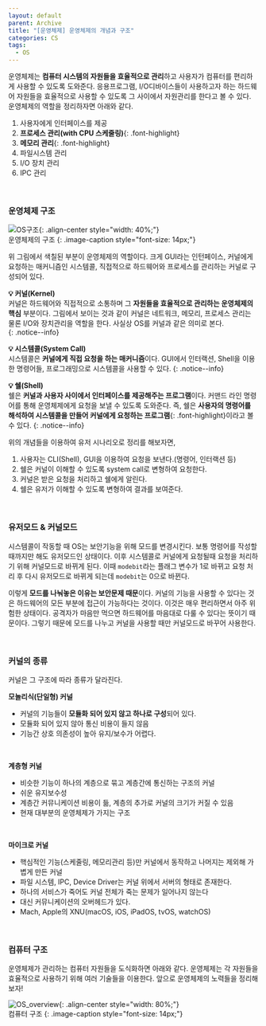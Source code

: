 ```yaml
---
layout: default
parent: Archive
title: "[운영체제] 운영체제의 개념과 구조"
categories: CS
tags:
  - OS
---
```


운영체제는 **컴퓨터 시스템의 자원들을 효율적으로 관리**하고 사용자가 컴퓨터를 편리하게 사용할 수 있도록 도와준다. 응용프로그램, I/O디바이스들이 사용하고자 하는 하드웨어 자원들을 효율적으로 사용할 수 있도록 그 사이에서 자원관리를 한다고 볼 수 있다. 운영체제의 역할을 정리하자면 아래와 같다.  
1. 사용자에게 인터페이스를 제공
2. **프로세스 관리(with CPU 스케줄링)**{: .font-highlight}
3. **메모리 관리**{: .font-highlight}
4. 파일시스템 관리
5. I/O 장치 관리
6. IPC 관리

<br />  

### 운영체제 구조  
![OS구조](https://user-images.githubusercontent.com/52196792/223935120-a4076849-c6b3-43c4-871f-6f457a6902c7.png){: .align-center style="width: 40%;"}  
운영체제의 구조
{: .image-caption style="font-size: 14px;"}  

위 그림에서 색칠된 부분이 운영체제의 역할이다. 크게 GUI라는 인턴페이스, 커널에게 요청하는 매커니즘인 시스템콜, 직접적으로 하드웨어와 프로세스를 관리하는 커널로 구성되어 있다.  

**💡 커널(Kernel)**  
커널은 하드웨어와 직접적으로 소통하며 그 **자원들을 효율적으로 관리하는 운영체제의 핵심** 부분이다. 그림에서 보이는 것과 같이 커널은 네트워크, 메모리, 프로세스 관리는 물론 I/O와 장치관리을 역할을 한다. 사실상 OS를 커널과 같은 의미로 본다.  
{: .notice--info}  


**💡 시스템콜(System Call)**  
시스템콜은 **커널에게 직접 요청을 하는 매커니즘**이다. GUI에서 인터랙션, Shell을 이용한 명령어들, 프로그래밍으로 시스템콜을 사용할 수 있다.
{: .notice--info}  


**💡 쉘(Shell)**  
쉘은 **커널과 사용자 사이에서 인터페이스를 제공해주는 프로그램**이다. 커맨드 라인 명령어를 통해 운영체제에게 요청을 보낼 수 있도록 도와준다. 즉, 쉘은 **사용자의 명령어를 해석하여 시스템콜을 만들어 커널에게 요청하는 프로그램**{: .font-highlight}이라고 볼 수 있다.
{: .notice--info} 


위의 개념들을 이용하여 유저 시나리오로 정리를 해보자면,
1. 사용자는 CLI(Shell), GUI을 이용하여 요청을 보낸다.(명령어, 인터랙션 등)
2. 쉘은 커널이 이해할 수 있도록 system call로 변형하여 요청한다.
3. 커널은 받은 요청을 처리하고 쉘에게 알린다.
4. 쉘은 유저가 이해할 수 있도록 변형하여 결과를 보여준다.

<br />  

### 유저모드 & 커널모드 
시스템콜이 작동할 때 OS는 보안기능을 위해 모드를 변경시킨다. 보통 명령어를 작성할때까지만 해도 유저모드인 상태이다. 이후 시스템콜로 커널에게 요청될때 요청을 처리하기 위해 커널모드로 바뀌게 된다. 이때 `modebit`라는 플래그 변수가 1로 바뀌고 요청 처리 후 다시 유저모드로 바뀌게 되는데 `modebit`는 0으로 바뀐다.

이렇게 **모드를 나눠놓은 이유는 보안문제 때문**이다. 커널의 기능을 사용할 수 있다는 것은 하드웨어의 모든 부분에 접근이 가능하다는 것이다. 이것은 매우 편리하면서 아주 위험한 상태이다. 공격자가 마음만 먹으면 하드웨어를 마음대로 다룰 수 있다는 뜻이기 때문이다. 그렇기 때문에 모드를 나누고 커널을 사용할 때만 커널모드로 바꾸어 사용한다.  

<br/>  

### 커널의 종류
커널은 그 구조에 따라 종류가 달라진다.  

**모놀리식(단일형) 커널**
- 커널의 기능들이 **모듈화 되어 있지 않고 하나로 구성**되어 있다.
- 모듈화 되어 있지 않아 통신 비용이 들지 않음
- 기능간 상호 의존성이 높아 유지/보수가 어렵다.  

<br />  

**계층형 커널**  
- 비슷한 기능이 하나의 계층으로 묶고 계층간에 통신하는 구조의 커널
- 쉬운 유지보수성
- 계층간 커뮤니케이션 비용이 듦, 계층의 추가로 커널의 크기가 커질 수 있음
- 현재 대부분의 운영체제가 가지는 구조

<br />  

**마이크로 커널**  
- 핵심적인 기능(스케줄링, 메모리관리 등)만 커널에서 동작하고 나머지는 제외해 가볍게 만든 커널  
- 파일 시스템, IPC, Device Driver는 커널 위에서 서버의 형태로 존재한다.
- 하나의 서비스가 죽어도 커널 전체가 죽는 문제가 일어나지 않는다
- 대신 커뮤니케이션의 오버헤드가 있다.  
- Mach, Apple의 XNU(macOS, iOS, iPadOS, tvOS, watchOS)  

<br />  

### 컴퓨터 구조
운영체제가 관리하는 컴퓨터 자원들을 도식화하면 아래와 같다. 운영체제는 각 자원들을 효율적으로 사용하기 위해 여러 기술들을 이용한다. 앞으로 운영체제의 노력들을 정리해보자!


![OS_overview](https://user-images.githubusercontent.com/52196792/223951801-78839903-4278-4ced-a843-ee6b28fc401a.png){: .align-center style="width: 80%;"}  
컴퓨터 구조
{: .image-caption style="font-size: 14px;"}  